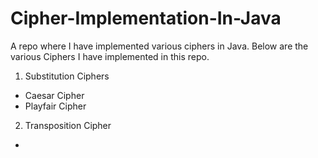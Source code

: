 # Cipher-Implementation-In-Java
A repo where I have implemented various ciphers in Java. Below are the various Ciphers I have implemented in this repo.

1. Substitution Ciphers
- Caesar Cipher
- Playfair Cipher

2. Transposition Cipher
- 
